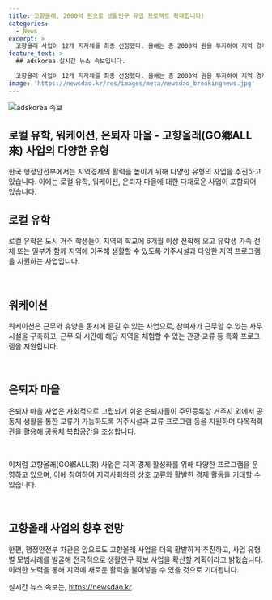 ```yaml
---
title: 고향올래, 2000억 원으로 생활인구 유입 프로젝트 확대합니다!
categories:
  - News
excerpt: >
  고향올래 사업이 12개 지자체를 최종 선정했다. 올해는 총 2000억 원을 투자하여 지역 경제를 활성화시키는데 초점을 맞췄다. 로컬 벤처, 로컬 유학, 워케이션, 은퇴자 마을 등 5개 유형으로 사업을 구성하여 지역의 특성에 맞는 프로그램을 운영할 계획이다. 행정안전부는 앞으로도 사업을 적극 추진하여 지역에 생활인구가 유입되어 활력을 불어넣을 것으로 밝혔다.
feature_text: >
  ## adskorea 실시간 뉴스 속보입니다.

  고향올래 사업이 12개 지자체를 최종 선정했다. 올해는 총 2000억 원을 투자하여 지역 경제를 활성화시키는데 초점을 맞췄다. 로컬 벤처, 로컬 유학, 워케이션, 은퇴자 마을 등 5개 유형으로 사업을 구성하여 지역의 특성에 맞는 프로그램을 운영할 계획이다. 행정안전부는 앞으로도 사업을 적극 추진하여 지역에 생활인구가 유입되어 활력을 불어넣을 것으로 밝혔다.
image: 'https://newsdao.kr/res/images/meta/newsdao_breakingnews.jpg'
---
```


<p><img src="https://newsdao.kr/res/images/meta/newsdao_breakingnews.jpg" alt="adskorea 속보" /></p>

<h2 data-ke-size="size26">로컬 유학, 워케이션, 은퇴자 마을 - 고향올래(GO鄕ALL來) 사업의 다양한 유형</h2>

<p>한국 행정안전부에서는 지역경제의 활력을 높이기 위해 다양한 유형의 사업을 추진하고 있습니다. 이에는 로컬 유학, 워케이션, 은퇴자 마을에 대한 다채로운 사업이 포함되어 있습니다.</p>

<h2 data-ke-size="size24">로컬 유학</h2>

<p>로컬 유학은 도시 거주 학생들이 지역의 학교에 6개월 이상 전학해 오고 유학생 가족 전체 또는 일부가 함께 지역에 이주해 생활할 수 있도록 거주시설과 다양한 지역 프로그램을 지원하는 사업입니다.</p>

<p data-ke-size="size16">&nbsp;</p>

<h2 data-ke-size="size24">워케이션</h2>

<p>워케이션은 근무와 휴양을 동시에 즐길 수 있는 사업으로, 참여자가 근무할 수 있는 사무시설을 구축하고, 근무 외 시간에 해당 지역을 체험할 수 있는 관광·교류 등 특화 프로그램을 지원합니다.</p>

<p data-ke-size="size16">&nbsp;</p>

<h2 data-ke-size="size24">은퇴자 마을</h2>

<p>은퇴자 마을 사업은 사회적으로 고립되기 쉬운 은퇴자들이 주민등록상 거주지 외에서 공동체 생활을 통한 교류가 가능하도록 거주시설과 교류 프로그램 등을 지원하며 다목적회관을 활용해 공동체 복합공간을 조성합니다.</p>

<p data-ke-size="size16">&nbsp;</p>

<p>이처럼 고향올래(GO鄕ALL來) 사업은 지역 경제 활성화를 위해 다양한 프로그램을 운영하고 있으며, 이에 참여하여 지역사회와의 상호 교류와 활발한 경제 활동을 기대할 수 있습니다.</p>

<p data-ke-size="size16">&nbsp;</p>

<h2 data-ke-size="size26">고향올래 사업의 향후 전망</h2>

<p>한편, 행정안전부 차관은 앞으로도 고향올래 사업을 더욱 활발하게 추진하고, 사업 유형별 모범사례를 발굴해 전국적으로 생활인구 확보 사업을 확산할 계획이라고 밝혔습니다. 이러한 노력을 통해 지역에 새로운 활력을 불어넣을 수 있을 것으로 기대됩니다.</p>
실시간 뉴스 속보는, <a href="https://newsdao.kr" rel="dofollow">https://newsdao.kr</a>


